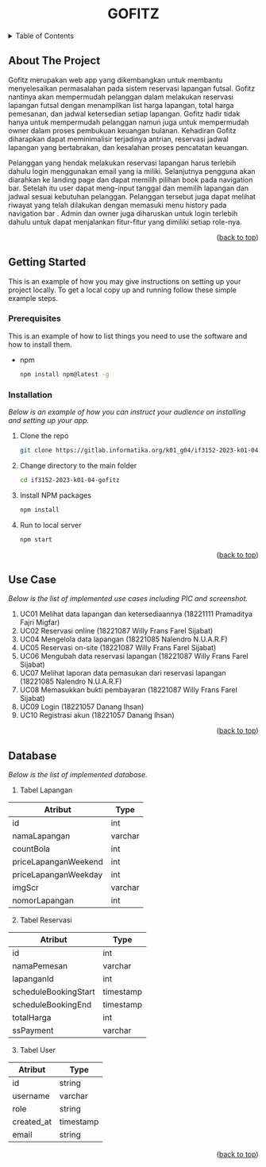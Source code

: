 <a name="readme-top"></a>

<h1 align="center">GOFITZ</h1>

<details>
  <summary>Table of Contents</summary>
  <ol>
    <li>
      <a href="#about-the-project">About The Project</a>
    </li>
    <li>
      <a href="#getting-started">Getting Started</a>
      <ul>
        <li><a href="#prerequisites">Prerequisites</a></li>
        <li><a href="#installation">Installation</a></li>
      </ul>
    </li>
    <li><a href="#use-case">Use Case</a></li>
    <li><a href="#database">Database</a></li>
  </ol>
</details>

## About The Project
Gofitz merupakan web app yang dikembangkan untuk membantu menyelesaikan permasalahan pada sistem reservasi lapangan futsal. Gofitz nantinya akan mempermudah pelanggan dalam melakukan reservasi lapangan futsal dengan menampilkan list harga lapangan, total harga pemesanan, dan jadwal ketersedian setiap lapangan. Gofitz hadir tidak hanya untuk mempermudah pelanggan namun juga untuk mempermudah owner dalam proses pembukuan keuangan bulanan. Kehadiran Gofitz diharapkan dapat meminimalisir terjadinya antrian, reservasi jadwal lapangan yang bertabrakan, dan kesalahan proses pencatatan keuangan. 

Pelanggan yang hendak melakukan reservasi lapangan harus terlebih dahulu login menggunakan email yang ia miliki. Selanjutnya pengguna akan diarahkan ke landing page dan dapat memilih pilihan book pada navigation bar. Setelah itu user dapat meng-input tanggal dan memilih lapangan dan jadwal sesuai kebutuhan pelanggan. Pelanggan tersebut juga dapat melihat riwayat yang telah dilakukan dengan memasuki menu history pada navigation bar . Admin dan owner juga diharuskan untuk login terlebih dahulu untuk dapat menjalankan fitur-fitur yang dimiliki setiap role-nya.

<p align="right">(<a href="#readme-top">back to top</a>)</p>

## Getting Started

This is an example of how you may give instructions on setting up your project locally.
To get a local copy up and running follow these simple example steps.

### Prerequisites

This is an example of how to list things you need to use the software and how to install them.
* npm
  ```sh
  npm install npm@latest -g
  ```

### Installation

_Below is an example of how you can instruct your audience on installing and setting up your app._
1. Clone the repo
   ```sh
   git clone https://gitlab.informatika.org/k01_g04/if3152-2023-k01-04-gofitz.git
   ```
2. Change directory to the main folder
    ```sh
   cd if3152-2023-k01-04-gofitz
   ```
3. Install NPM packages
   ```sh
   npm install
   ```
4. Run to local server
   ```sh
   npm start
   ```

<p align="right">(<a href="#readme-top">back to top</a>)</p>

## Use Case
_Below is the list of implemented use cases including PIC and screenshot._
1. UC01 Melihat data lapangan dan ketersediaannya (18221111 Pramaditya Fajri Migfar)
2. UC02 Reservasi online (18221087 Willy Frans Farel Sijabat)
3. UC04 Mengelola data lapangan (18221085 Nalendro N.U.A.R.F)
4. UC05 Reservasi on-site (18221087 Willy Frans Farel Sijabat)
5. UC06 Mengubah data reservasi lapangan (18221087 Willy Frans Farel Sijabat)
6. UC07 Melihat laporan data pemasukan dari reservasi lapangan (18221085 Nalendro N.U.A.R.F)
7. UC08 Memasukkan bukti pembayaran (18221087 Willy Frans Farel Sijabat)
8. UC09 Login (18221057 Danang Ihsan)
9. UC10 Registrasi akun (18221057 Danang Ihsan)

<p align="right">(<a href="#readme-top">back to top</a>)</p>

## Database
_Below is the list of implemented database._

1. Tabel Lapangan

| Atribut | Type | 
|---------| ---- |
| id | int |
| namaLapangan | varchar | 
| countBola | int |
| priceLapanganWeekend | int |
| priceLapanganWeekday | int |
| imgScr | varchar | 
| nomorLapangan | int |

2. Tabel Reservasi 

| Atribut | Type |
| ---- | ---|
| id | int |
| namaPemesan | varchar |
| lapanganId | int |
| scheduleBookingStart | timestamp |
| scheduleBookingEnd | timestamp |
| totalHarga | int |
| ssPayment | varchar |

3. Tabel User

| Atribut | Type |
| ---- | ---- |
| id | string |
| username | varchar |
| role | string |
| created_at | timestamp |
| email | string |

<p align="right">(<a href="#readme-top">back to top</a>)</p>
